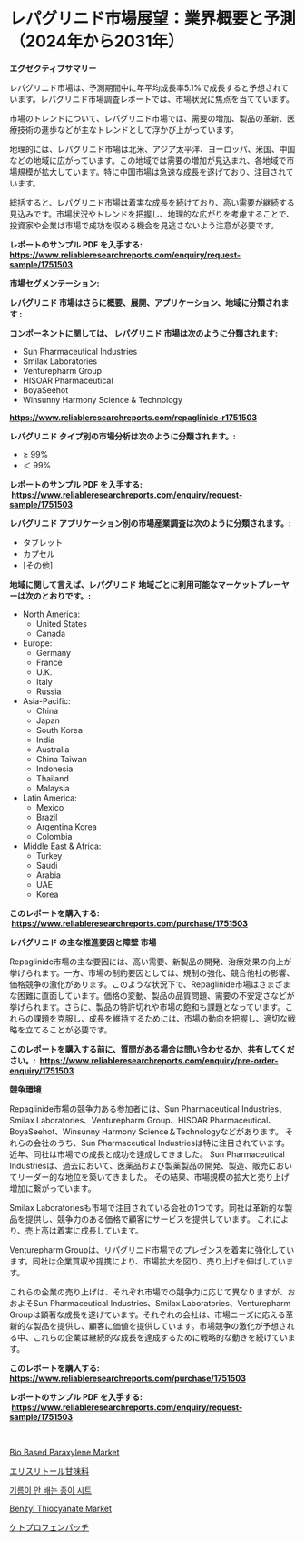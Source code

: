 <p><h1>レパグリニド市場展望：業界概要と予測（2024年から2031年）</h1></p><p><strong>エグゼクティブサマリー</strong></p>
<p><p>レパグリニド市場は、予測期間中に年平均成長率5.1%で成長すると予想されています。レパグリニド市場調査レポートでは、市場状況に焦点を当てています。</p><p>市場のトレンドについて、レパグリニド市場では、需要の増加、製品の革新、医療技術の進歩などが主なトレンドとして浮かび上がっています。</p><p>地理的には、レパグリニド市場は北米、アジア太平洋、ヨーロッパ、米国、中国などの地域に広がっています。この地域では需要の増加が見込まれ、各地域で市場規模が拡大しています。特に中国市場は急速な成長を遂げており、注目されています。</p><p>総括すると、レパグリニド市場は着実な成長を続けており、高い需要が継続する見込みです。市場状況やトレンドを把握し、地理的な広がりを考慮することで、投資家や企業は市場で成功を収める機会を見逃さないよう注意が必要です。</p></p>
<p><strong>レポートのサンプル PDF を入手する: <a href="https://www.reliableresearchreports.com/enquiry/request-sample/1751503">https://www.reliableresearchreports.com/enquiry/request-sample/1751503</a></strong></p>
<p><strong>市場セグメンテーション:</strong></p>
<p><strong> レパグリニド 市場はさらに概要、展開、アプリケーション、地域に分類されます :</strong></p>
<p><strong>コンポーネントに関しては、 レパグリニド 市場は次のように分類されます: &nbsp;</strong></p>
<p><ul><li>Sun Pharmaceutical Industries</li><li>Smilax Laboratories</li><li>Venturepharm Group</li><li>HISOAR Pharmaceutical</li><li>BoyaSeehot</li><li>Winsunny Harmony Science & Technology</li></ul></p>
<p><strong><a href="https://www.reliableresearchreports.com/repaglinide-r1751503">https://www.reliableresearchreports.com/repaglinide-r1751503</a></strong></p>
<p><strong> レパグリニド タイプ別の市場分析は次のように分類されます。:</strong></p>
<p><ul><li>≥ 99%</li><li>＜ 99%</li></ul></p>
<p><strong>レポートのサンプル PDF を入手する: &nbsp;<a href="https://www.reliableresearchreports.com/enquiry/request-sample/1751503">https://www.reliableresearchreports.com/enquiry/request-sample/1751503</a></strong></p>
<p><strong> レパグリニド アプリケーション別の市場産業調査は次のように分類されます。:</strong></p>
<p><ul><li>タブレット</li><li>カプセル</li><li>[その他]</li></ul></p>
<p><strong>地域に関して言えば、レパグリニド 地域ごとに利用可能なマーケットプレーヤーは次のとおりです。:</strong></p>
<p><ul>
    <li>
        North America:
        <ul>
            <li>United States</li>
            <li>Canada</li>
        </ul>
    </li>
    <li>
        Europe:
        <ul>
            <li>Germany</li>
            <li>France</li>
            <li>U.K.</li>
            <li>Italy</li>
            <li>Russia</li>
        </ul>
    </li>
    <li>
        Asia-Pacific:
        <ul>
            <li>China</li>
            <li>Japan</li>
            <li>South Korea</li>
            <li>India</li>
            <li>Australia</li>
            <li>China Taiwan</li>
            <li>Indonesia</li>
            <li>Thailand</li>
            <li>Malaysia</li>
        </ul>
    </li>
    <li>
        Latin America:
        <ul>
            <li>Mexico</li>
            <li>Brazil</li>
            <li>Argentina Korea</li>
            <li>Colombia</li>
        </ul>
    </li>
    <li>
        Middle East & Africa:
        <ul>
            <li>Turkey</li>
            <li>Saudi</li>
            <li>Arabia</li>
            <li>UAE</li>
            <li>Korea</li>
        </ul>
    </li>
    </ul></p>
<p><strong>このレポートを購入する: &nbsp;<a href="https://www.reliableresearchreports.com/purchase/1751503">https://www.reliableresearchreports.com/purchase/1751503</a></strong></p>
<p><strong>レパグリニド の主な推進要因と障壁 市場</strong></p>
<p><p>Repaglinide市場の主な要因には、高い需要、新製品の開発、治療効果の向上が挙げられます。一方、市場の制約要因としては、規制の強化、競合他社の影響、価格競争の激化があります。このような状況下で、Repaglinide市場はさまざまな困難に直面しています。価格の変動、製品の品質問題、需要の不安定さなどが挙げられます。さらに、製品の特許切れや市場の飽和も課題となっています。これらの課題を克服し、成長を維持するためには、市場の動向を把握し、適切な戦略を立てることが必要です。</p></p>
<p><strong>このレポートを購入する前に、質問がある場合は問い合わせるか、共有してください。:&nbsp; <a href="https://www.reliableresearchreports.com/enquiry/pre-order-enquiry/1751503">https://www.reliableresearchreports.com/enquiry/pre-order-enquiry/1751503</a></strong></p>
<p><strong>競争環境</strong></p>
<p><p>Repaglinide市場の競争力ある参加者には、Sun Pharmaceutical Industries、Smilax Laboratories、Venturepharm Group、HISOAR Pharmaceutical、BoyaSeehot、Winsunny Harmony Science＆Technologyなどがあります。 それらの会社のうち、Sun Pharmaceutical Industriesは特に注目されています。 近年、同社は市場での成長と成功を達成してきました。 Sun Pharmaceutical Industriesは、過去において、医薬品および製薬製品の開発、製造、販売においてリーダー的な地位を築いてきました。 その結果、市場規模の拡大と売り上げ増加に繋がっています。</p><p>Smilax Laboratoriesも市場で注目されている会社の1つです。同社は革新的な製品を提供し、競争力のある価格で顧客にサービスを提供しています。 これにより、売上高は着実に成長しています。</p><p>Venturepharm Groupは、リパグリニド市場でのプレゼンスを着実に強化しています。同社は企業買収や提携により、市場拡大を図り、売り上げを伸ばしています。</p><p>これらの企業の売り上げは、それぞれ市場での競争力に応じて異なりますが、おおよそSun Pharmaceutical Industries、Smilax Laboratories、Venturepharm Groupは顕著な成長を遂げています。それぞれの会社は、市場ニーズに応える革新的な製品を提供し、顧客に価値を提供しています。市場競争の激化が予想される中、これらの企業は継続的な成長を達成するために戦略的な動きを続けています。</p></p>
<p><strong>このレポートを購入する: &nbsp; <a href="https://www.reliableresearchreports.com/purchase/1751503">https://www.reliableresearchreports.com/purchase/1751503</a></strong></p>
<p><strong>レポートのサンプル PDF を入手する: &nbsp;<a href="https://www.reliableresearchreports.com/enquiry/request-sample/1751503">https://www.reliableresearchreports.com/enquiry/request-sample/1751503</a></strong><strong></strong></p>
<p>&nbsp;</p>
<p><p><a href="https://www.linkedin.com/pulse/bio-based-paraxylene-market-goal-estimating-size-future-hecme?trackingId=ZepsRDOXPQdOm71Ek1pr7w%3D%3D">Bio Based Paraxylene Market</a></p><p><a href="https://medium.com/@jewelardner5656/%E3%82%A8%E3%83%AA%E3%82%B9%E3%83%AA%E3%83%88%E3%83%BC%E3%83%AB%E7%94%98%E5%91%B3%E6%96%99%E5%B8%82%E5%A0%B4%E3%81%AF-%E5%B8%82%E5%A0%B4%E3%82%B7%E3%82%A7%E3%82%A2-%E3%82%B5%E3%82%A4%E3%82%BA-2031%E5%B9%B4%E3%81%BE%E3%81%A7%E3%81%AE%E4%BA%88%E6%B8%AC%E3%82%92%E9%87%8D%E7%82%B9%E3%81%AB%E3%81%97%E3%81%A6%E3%81%84%E3%81%BE%E3%81%99-53e7f3f93f91">エリスリトール甘味料</a></p><p><a href="https://medium.com/@douglasvasquez626/%EC%9C%A4%ED%99%9C%EC%A7%80-%EC%A2%85%EB%A5%98-%EC%9D%91%EC%9A%A9-%EB%B0%8F-%EC%A7%80%EB%A6%AC%EB%B3%84-%ED%8F%AC%EA%B4%84%EC%A0%81-%ED%8F%89%EA%B0%80%EB%A5%BC-%ED%86%B5%ED%95%9C-%EC%9C%A4%ED%99%9C%EC%A7%80-%EC%8B%9C%ED%8A%B8-%EC%8B%9C%EC%9E%A5-283c500ad050">기름이 안 배는 종이 시트</a></p><p><a href="https://www.linkedin.com/pulse/insights-benzyl-thiocyanate-market-size-analysing-share-6w9je?trackingId=2ffA5QaYFZBiKHFENhIBgg%3D%3D">Benzyl Thiocyanate Market</a></p><p><a href="https://medium.com/@isacsimnis20231/%E3%82%B1%E3%83%88%E3%83%97%E3%83%AD%E3%83%95%E3%82%A7%E3%83%B3%E3%83%91%E3%83%83%E3%83%81%E5%B8%82%E5%A0%B4%E3%81%AF-2031%E5%B9%B4%E3%81%BE%E3%81%A7%E3%81%AE%E5%B8%82%E5%A0%B4%E3%82%B7%E3%82%A7%E3%82%A2-%E3%82%B5%E3%82%A4%E3%82%BA-%E4%BA%88%E6%B8%AC%E3%81%BE%E3%81%A7%E3%82%92%E9%87%8D%E7%82%B9%E7%9A%84%E3%81%AB%E5%8F%96%E3%82%8A%E7%B5%84%E3%82%93%E3%81%A7%E3%81%84%E3%81%BE%E3%81%99-abac41d2faf6">ケトプロフェンパッチ</a></p></p>